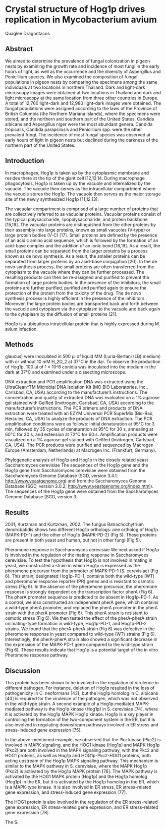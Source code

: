 # Crystal structure of Hog1p drives replication in Mycobacterium avium
Quaglee Dragontacos


## Abstract
We aimed to determine the prevalence of fungal colonization in pigeon nests by examining the growth rate and incidence of most fungi in the early hours of light, as well as the occurrence and the diversity of Aspergillus and Penicillium species. We also examined the composition of fungal populations in pigeon nests by comparing the specimens among the same individuals at two locations in northern Thailand. Dark and light-dark microscopy images were obtained at two locations in Thailand and dark and light microscopy at the same location from three other countries in Europe. A total of 12,760 light-dark and 12,980 light-dark images were obtained. The fungal populations were assigned according to the laws of the Province of British Columbia (the Northern Mariana Islands), where the specimens were stored, and the northern and southern part of the United States. Candida albicans and Aspergillus niger were the most abundant genera. Candida tropicalis, Candida parapsilosis and Penicillium spp. were the other prevalent fungi. The incidence of most fungal species was observed at early hours of light in pigeon nests but declined during the darkness of the northern part of the United States.


## Introduction
In macrophages, Hog1p is taken up by the cytoplasmic membrane and resides there at the tip of the giant cell [12,13,14. During macrophage phagocytosis, Hog1p is taken up by the vacuole and internalized by the vacuole. The vacuole then serves as the intracellular compartment where the vacuole stores the Hog1p. The vacuole then serves as the major storage site of the newly synthesized Hog1p [11,12,13].

The vacuolar compartment is comprised of a large number of proteins that are collectively referred to as vacuolar proteins. Vacuolar proteins consist of the typical polysaccharide, lipopolysaccharide, and protein backbone [15,16]. The vacuolar proteins are distinguished from the other proteins by their assembly into large proteins, known as small vacuoles (V-type) or large protein bodies (V-C) [17]. Small proteins are defined by the presence of an acidic amino acid sequence, which is followed by the formation of an acid-base complex and the addition of an ionic bond [18,19]. As a result, the small proteins can be separated from the larger proteins by a process known as de novo synthesis. As a result, the smaller proteins can be separated from larger proteins by an acid-base conjugation [20]. In the de novo synthesis process, the small proteins are often transferred from the cytoplasm to the vacuole where they can be further processed. The resulting products can then be re-assigned and purified to prevent the formation of large protein bodies. In the presence of the inhibitors, the small proteins are further purified, purified and purified again to ensure the protection of the protein from the toxicity of the drug. The de novo synthesis process is highly efficient in the presence of the inhibitors. Moreover, the large protein bodies are transported back and forth between the vacuole and cytoplasm via the cytoplasm to the vacuole and back again to the cytoplasm by the diffusion of small proteins [21].

Hog1p is a ubiquitous intracellular protein that is highly expressed during M. avium infection.


## Methods
glaucus) were inoculated in 500 µl of liquid MM (Luria-Bertani (LB) medium) with or without 10 mM H_2O_2 at 37°C in the dar. To observe the production of Hog1p, 100 µl of 1 × 10^6 conidia was inoculated into the medium in the dark at 37°C and examined under a dissecting microscope.

DNA extraction and PCR amplification
DNA was extracted using the UltraClean^TM Microbial DNA Isolation Kit (MO BIO Laboratories, Inc., Carlsbad, CA, USA) according to the manufacturer’s instructions. The concentration and quality of extracted DNA was evaluated on a 1% agarose gel stained with GelRed (Invitrogen, Carlsbad, CA, USA) according to the manufacturer’s instructions. The PCR primers and products of DNA extraction were treated with an EZYM Universal PCR SuperMix (Bio-Rad, Hercules, CA, USA) to analyze the products of DNA extraction. The PCR amplification conditions were as follows: initial denaturation at 95°C for 3 min, followed by 35 cycles of denaturation at 95°C for 30 s, annealing at 60°C for 30 s, and extension at 72°C for 60 s. Amplification products were visualized on a 1% agarose gel stained with GelRed (Invitrogen, Carlsbad, CA, USA). The PCR products were purified and sequenced by Macrogen Europe (Amsterdam, Netherlands) at Macrogen Inc. (Frankfurt, Germany).

Phylogenetic analysis of Hog1p and Hog1p in the closely related yeast Saccharomyces cerevisiae
The sequences of the Hog1p gene and the Hog1p gene from Saccharomyces cerevisiae were obtained from the Saccharomyces Genome Database (SGD, version 3.4.1; http://www.yeastgenome.org) and from the Saccharomyces Genome Database (SGD, version 2.0.2; http://www.yeastgenome.org/index.html). The sequences of the Hog1p gene were obtained from the Saccharomyces Genome Database (SGD, version 3.


## Results
 2001; Kurtzman and Kurtzman, 2002. The fungus Batrachochytrium dendrobatidis shows two different Hog1p orthologs: one ortholog of Hog1p (MAPK-PD-1) and the other of Hog1p (MAPK-PD-2) (Fig 5). These proteins are present in both yeast and human, but not in other fungi (Fig 5).

Pheromone response in Saccharomyces cerevisiae
We next asked if Hog1p is involved in the regulation of the mating response in Saccharomyces cerevisiae. To test the hypothesis that Hog1p is not involved in mating in yeast, we constructed a strain in which Hog1p is expressed as the pheromone precursor from the promoter of MAPK-PD-1 (S. cerevisiae) (Fig 6). This strain, designated Hog1p-PD-1, contains both the wild-type (WT) and pheromone response reporter (PR) genes and is resistant to osmotic stress (Fig 6). In the absence of the pheromone precursor, the pheromone response is strongly dependent on the transcription factor pherA (Fig 6). The pherA promoter sequence is predicted to be absent in Hog1p-PD-1. As a control, we also constructed an independent pherA gene, which contains a wild-type pherA promoter, and replaced the pherA promoter in the pherA strain with the pherA promoter (Fig 6). This pherA strain is resistant to osmotic stress (Fig 6). We then tested the effect of the pherA-pherA strain on mating-type formation in wild-type, Hog1p-PD-1, and Hog1p-PD-2 strains. We found that the pherA-pherA strain (Fig 6) was defective in the pheromone response in yeast compared to wild-type (WT) strains (Fig 6). Interestingly, the pherA-pherA strain also showed a significant decrease in the expression of the MAPK-PD-1 gene compared to the wild-type strain (Fig 6). These results indicate that Hog1p is a potential target of the in vitro Pheromone response pathway.


## Discussion
This protein has been shown to be involved in the regulation of virulence in different pathogen. For instance, deletion of Hog1p resulted in the loss of pathogenicity in C. neoformans [43], but the Hog1p homolog in C. albicans [40] is required for the virulence of the pathogen, which was not observed in the wild-type strain. A second example of a Hog1p-mediated MAPK-mediated pathway is the Hog1p kinase (Hog1p) in S. cerevisiae [74], where it is activated by the Hog1p MAPK Hog1p kinase. Hog1p is a key player in controlling the formation of the two-component system in the ER, but it is also involved in regulating downstream pathways involved in ER stress and stress-induced gene expression [75].

In the above-mentioned example, we observed that the Pkc kinase (Pkc2) is involved in MAPK signaling, and the HOG1 kinase (Hog1p) and MAPK Hog1p (Pkc2) are both involved in the MAPK signaling pathway, with the Pkc2 and HOG1 proteins, as well as Hog1p and HOG1p-Pkc2-HOG1 proteins, both acting upstream of the Hog1p MAPK signaling pathway. This mechanism is similar to the MAPK pathway in S. cerevisiae, where the MAPK Hog1p (Pkc2) is activated by the Hog1p MAPK protein [76]. The MAPK pathway is activated by the HOG1 MAPK protein (Hog1p) and the Hog1p homolog (Hog1p) in the ER, but it is activated by the Hog1p homolog in the ER, which is a MAPK-type kinase. It is also involved in ER stress, ER stress-related gene expression, and stress-induced gene expression [77].

The HOG1 protein is also involved in the regulation of the ER stress-related gene expression, ER stress-related gene expression, and ER stress-related gene expression [78].

The S.
